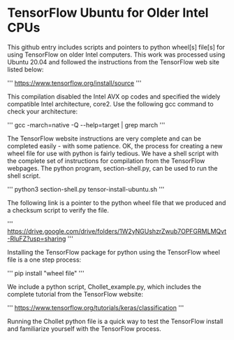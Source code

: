 # TensorFlow Ubuntu for Older Intel CPUs
This github entry includes scripts and pointers to python wheel[s] file[s] for using TensorFlow on older Intel computers.  This work was processed using Ubuntu 20.04 and followed the instructions from the TensorFlow web site listed below:

'''
  https://www.tensorflow.org/install/source
'''

This compilation disabled the Intel AVX op codes and specified the widely compatible Intel architecture, core2.  Use the following gcc command to check your architecture:

'''
  gcc -march=native -Q --help=target | grep march
'''

The TensorFlow website instructions are very complete and can be completed easily - with some patience.  OK, the process for creating a new wheel file for use with python is fairly tedious.  We have a shell script with the complete set of instructions for compilation from the TensorFlow webpages.  The python program, section-shell.py, can be used to run the shell script.

'''
  python3 section-shell.py tensor-install-ubuntu.sh
'''

The following link is a pointer to the python wheel file that we produced and a checksum script to verify the file.

'''
  https://drive.google.com/drive/folders/1W2yNGUshzrZwub7OPFGRMLMQvt-RluFZ?usp=sharing
'''

Installing the TensorFlow package for python using the TensorFlow wheel file is a one step process:

'''
pip install "wheel file"
'''

We include a python script, Chollet_example.py, which includes the complete tutorial from the TensorFlow website:

'''
  https://www.tensorflow.org/tutorials/keras/classification
'''

Running the Chollet python file is a quick way to test the TensorFlow install and familiarize yourself with the TensorFlow process.
 
